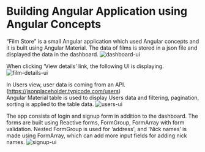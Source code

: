 # Building Angular Application using Angular Concepts

“Film Store” is a small Angular application which used Angular concepts and it is built using Angular Material. The data of films is stored in a json file and displayed the data in the dashboard.
![dashboard-ui](https://github.com/sewwandikarunarathna/film-store/assets/43203201/635ec77d-735d-4692-ac96-8a0dd195488b)

When clicking ‘View details’ link, the following UI is displaying.
![film-details-ui](https://github.com/sewwandikarunarathna/film-store/assets/43203201/2f941aef-f8f6-48aa-bc66-acf6e54acd0c)

In Users view, user data is coming from an API. (https://jsonplaceholder.typicode.com/users) \
Angular Material table <mat-table> is used to display Users data and filtering, pagination, sorting is applied to the table data.
![users-ui](https://github.com/sewwandikarunarathna/film-store/assets/43203201/cedf4b03-487d-4056-b1f9-20a14dffb33c)

The app consists of login and signup form in addition to the dashboard. The forms are built using Reactive forms, FormGroup, FormArray with form validation.
Nested FormGroup is used for ‘address', and 'Nick names’ is made using FormArray, which can add more input fields for adding nick names.
![signup-ui](https://github.com/sewwandikarunarathna/film-store/assets/43203201/f95c95be-1270-4688-b349-3a250606fedc)



